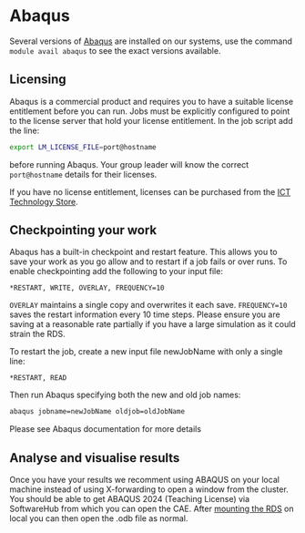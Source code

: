 # Abaqus

Several versions of [Abaqus](https://www.3ds.com/products-services/simulia/products/abaqus/) are installed on our systems, use the command `module avail abaqus` to see the exact versions available.

## Licensing

Abaqus is a commercial product and requires you to have a suitable license entitlement before you can run. Jobs must be explicitly configured to point to the license server that hold your license entitlement. In the job script add the line: 

```bash
export LM_LICENSE_FILE=port@hostname
```

before running Abaqus. Your group leader will know the correct `port@hostname` details for their licenses.

If you have no license entitlement, licenses can be purchased from the [ICT Technology Store](mailto:techstore@imperial.ac.uk).

## Checkpointing your work

Abaqus has a built-in checkpoint and restart feature. This allows you to save your work as you go allow and to restart if a job fails or over runs. To enable checkpointing add the following to your input file:

```
*RESTART, WRITE, OVERLAY, FREQUENCY=10
```

`OVERLAY` maintains a single copy and overwrites it each save. `FREQUENCY=10` saves the restart information every 10 time steps. Please ensure you are saving at a reasonable rate partially if you have a large simulation as it could strain the RDS.

To restart the job, create a new input file newJobName with only a single line:

```
*RESTART, READ
```

Then run Abaqus specifying both the new and old job names:

```bash
abaqus jobname=newJobName oldjob=oldJobName
```

Please see Abaqus documentation for more details

## Analyse and visualise results

Once you have your results we recomment using ABAQUS on your local machine instead of using X-forwarding to open a window from the cluster. You should be able to get ABAQUS 2024 (Teaching License) via SoftwareHub from which you can open the CAE.  After [mounting the RDS](../../../rds/access/) on local you can then open the .odb file as normal. 
